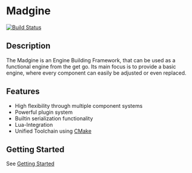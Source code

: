 # Madgine

[![Build Status](http://www.madman-studios.com/jenkins/buildStatus/icon?job=Madgine%2Fmaster)](http://www.madman-studios.com/jenkins/job/Madgine/job/master/)

## Description

The Madgine is an Engine Building Framework, that can be used as a functional engine from the get go. 
Its main focus is to provide a basic engine, where every component can easily be adjusted or even replaced.


## Features

* High flexibility through multiple component systems
* Powerful plugin system
* Builtin serialization functionality
* Lua-Integration
* Unified Toolchain using [CMake][]

## Getting Started

See [Getting Started](doc/gettingStarted.md)

[CMake]: .
